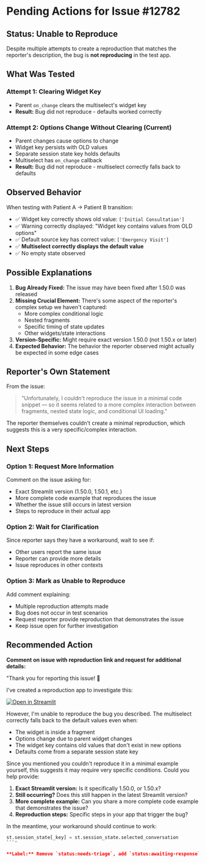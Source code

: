 # Pending Actions for Issue #12782

## Status: Unable to Reproduce

Despite multiple attempts to create a reproduction that matches the reporter's description, the bug is **not reproducing** in the test app.

## What Was Tested

### Attempt 1: Clearing Widget Key
- Parent `on_change` clears the multiselect's widget key
- **Result:** Bug did not reproduce - defaults worked correctly

### Attempt 2: Options Change Without Clearing (Current)
- Parent changes cause options to change
- Widget key persists with OLD values
- Separate session state key holds defaults
- Multiselect has `on_change` callback
- **Result:** Bug did not reproduce - multiselect correctly falls back to defaults

## Observed Behavior

When testing with Patient A → Patient B transition:
- ✅ Widget key correctly shows old value: `['Initial Consultation']`
- ✅ Warning correctly displayed: "Widget key contains values from OLD options"
- ✅ Default source key has correct value: `['Emergency Visit']`
- ✅ **Multiselect correctly displays the default value**
- ✅ No empty state observed

## Possible Explanations

1. **Bug Already Fixed:** The issue may have been fixed after 1.50.0 was released
2. **Missing Crucial Element:** There's some aspect of the reporter's complex setup we haven't captured:
   - More complex conditional logic
   - Nested fragments
   - Specific timing of state updates
   - Other widgets/state interactions
3. **Version-Specific:** Might require exact version 1.50.0 (not 1.50.x or later)
4. **Expected Behavior:** The behavior the reporter observed might actually be expected in some edge cases

## Reporter's Own Statement

From the issue:
> "Unfortunately, I couldn't reproduce the issue in a minimal code snippet — so it seems related to a more complex interaction between fragments, nested state logic, and conditional UI loading."

The reporter themselves couldn't create a minimal reproduction, which suggests this is a very specific/complex interaction.

## Next Steps

### Option 1: Request More Information
Comment on the issue asking for:
- Exact Streamlit version (1.50.0, 1.50.1, etc.)
- More complete code example that reproduces the issue
- Whether the issue still occurs in latest version
- Steps to reproduce in their actual app

### Option 2: Wait for Clarification
Since reporter says they have a workaround, wait to see if:
- Other users report the same issue
- Reporter can provide more details
- Issue reproduces in other contexts

### Option 3: Mark as Unable to Reproduce
Add comment explaining:
- Multiple reproduction attempts made
- Bug does not occur in test scenarios
- Request reporter provide reproduction that demonstrates the issue
- Keep issue open for further investigation

## Recommended Action

**Comment on issue with reproduction link and request for additional details:**

"Thank you for reporting this issue! 🙏

I've created a reproduction app to investigate this:

[![Open in Streamlit](https://static.streamlit.io/badges/streamlit_badge_black_white.svg)](https://issues.streamlit.app/?issue=gh-12782)

However, I'm unable to reproduce the bug you described. The multiselect correctly falls back to the default values even when:
- The widget is inside a fragment
- Options change due to parent widget changes
- The widget key contains old values that don't exist in new options
- Defaults come from a separate session state key

Since you mentioned you couldn't reproduce it in a minimal example yourself, this suggests it may require very specific conditions. Could you help provide:

1. **Exact Streamlit version:** Is it specifically 1.50.0, or 1.50.x?
2. **Still occurring?** Does this still happen in the latest Streamlit version?
3. **More complete example:** Can you share a more complete code example that demonstrates the issue?
4. **Reproduction steps:** Specific steps in your app that trigger the bug?

In the meantime, your workaround should continue to work:
```python
st.session_state[_key] = st.session_state.selected_conversation
```"

**Label:** Remove `status:needs-triage`, add `status:awaiting-response`


